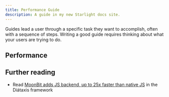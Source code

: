 ```yaml
---
title: Performance Guide
description: A guide in my new Starlight docs site.
---
```


Guides lead a user through a specific task they want to accomplish, often with a sequence of steps.
Writing a good guide requires thinking about what your users are trying to do.

## Performance



## Further reading

- Read [MoonBit adds JS backend, up to 25x faster than native JS](https://www.moonbitlang.com/blog/js-support) in the Diátaxis framework
